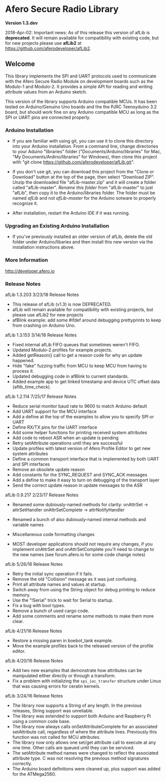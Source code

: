 # Afero Secure Radio Library #

**Version 1.3.dev**

2018-Apr-02: Important news: As of this release this version of afLib is **deprecated**. It will remain available for compatibility with existing code, but for new projects please use **afLib2** at <https://github.com/aferodeveloper/afLib2>.

## Welcome ##

This library implements the SPI and UART protocols used to communicate with the Afero Secure Radio Module on development boards such as the Modulo-1 and Modulo-2. It provides a simple API for reading and writing attribute values from an Arduino sketch.

This version of the library supports Arduino compatible MCUs. It has been tested on Arduino/Genuino Uno boards and the the PJRC Teensyduino 3.2 board, but should work fine on any Arduino compatible MCU as long as the SPI or UART pins are connected properly. 

### Arduino Installation ###

* If you are familiar with using git, you can use it to clone this directory into your Arduino installation.
  From a command line, change directories to your Aduino "libraries" folder ("Documents/Arduino/libraries" for Mac, "My Documents/Ardino/libraries" for Windows), then clone this project with "git clone https://github.com/aferodeveloper/afLib.git".

* If you don't use git, you can download this project from the "Clone or Download" button at the top of the page, then select "Download ZIP". Unzip the downloaded file "afLib-master.zip" and it will create a folder called "afLib-master". *Rename this folder* from "afLib-master" to just "afLib", then copy it to the Arduino/libraries folder. The folder must be named *afLib* and not *afLib-master* for the Arduino sotware to properly recognize it.

* After installation, restart the Arduino IDE if it was running.

### Upgrading an Existing Arduino Installation ###

* If you've previously installed an older version of afLib, delete the old folder under Arduino/libaries and then install this new version via the installation instructions above.

### More Information ###

<http://developer.afero.io>

### Release Notes ###

afLib 1.3.203 3/23/18 Release Notes

* This release of afLib (v1.3) is now DEPRECATED.
* afLib will remain available for compatibility with existing projects, but please use afLib2 for new projects
* afBlink example: add some #ifdef around debugging prettyprints to keep from crashing on Arduino Uno.

afLib 1.3.153 3/14/18 Release Notes

* Fixed internal afLib FIFO queues that sometimes weren't FIFO.
* Updated Modulo-2 profiles for example projects.
* Added getReason() call to get a reason code for why an update happened.
* Hide "fake" fuzzing traffic from MCU to keep MCU from having to process it.
* Updated debugging code in afBlink to current standards.
* Added example app to get linked timestamp and device UTC offset data (aflib_time_check).


afLib 1.2.114 7/25/17 Release Notes

* Reduce serial monitor baud rate to 9600 to match Arduino default
* Add UART support for the MCU interface
* Add a define at the top of the examples to allow you to specify SPI or UART
* Define RX/TX pins for the UART interface
* Add some helper functions for printing received system attributes
* Add code to reboot ASR when an update is pending
* Retry setAttribute operations until they are successful
* Update profiles with latest version of Afero Profile Editor to get new system attributes
* Define a common transport interface that is implemented by both UART and SPI interfaces
* Remove an obsolete update reason
* Add constants for the SYNC_REQUEST and SYNC_ACK messages
* Add a define to make it easy to turn on debugging of the transport layer
* Send the correct update reason in update messages to the ASR

afLib 0.9.217 2/23/17 Release Notes

* Renamed some dubiously-named methods for clarity:
  onAttrSet -> attrSetHandler
  onAttrSetComplete -> attrNotifyHandler

* Renamed a bunch of also dubiously-named internal methods and variable names
* Miscellaneous code formatting changes
* MOST developer applications should not require any changes, if you implement onAttrSet and onAttrSetComplete you'll need to change to the new names (see forum.afero.io for some code change notes)

afLib 5/26/16 Release Notes

* Retry the initial sync operation if it fails.
* Remove the old "Collision" message as it was just confusing.
* Print all attribute names and values at startup.
* Switch away from using the String object for debug printing to reduce memory.
* Use the "!Serial" trick to wait for Serial to startup.
* Fix a bug with bool types.
* Remove a bunch of used cargo code.
* Add some comments and rename some methods to make them more clear.

afLib 4/21/16 Release Notes

* Restore a missing paren in boebot_tank example.
* Move the example profiles back to the released version of the profile editor.

afLib 4/20/16 Release Notes

* Add two new examples that demonstrate how attributes can be manipulated either directly or through a transform.
* Fix a problem with initializing the `spi_ioc_transfer` structure under Linux that was causing errors for ceratin kernels.

afLib 3/24/16 Release Notes

* The library now supports a String of any length. In the previous releases, String support was unreliable. 
* The library was extended to support both Arduino and Raspberry Pi using a common code base.
* The library now always calls onSetAttributeComplete for an associated setAttribute call, regardless of where the attribute lives. Previously this function was not called for MCU attributes.
* The library now only allows one set/get attribute call to execute at any one time. Other calls are queued until they can be serviced.
* The setAttribute method names were changed to reflect the associated attribute type. C was not resolving the previous method signatures correctly.
* The Arduino board definitions were cleaned up, plus support was added for the ATMega2560.
